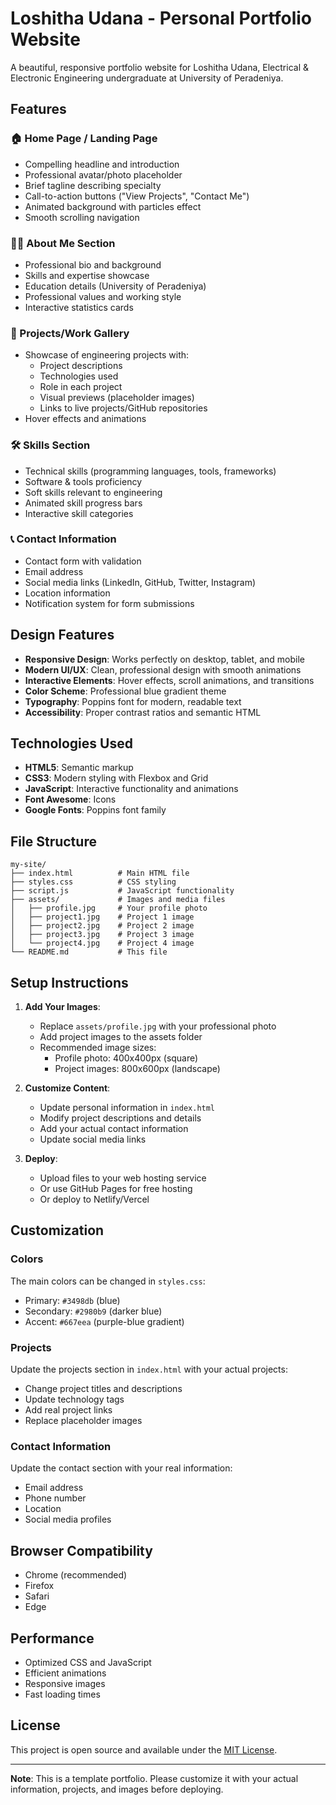 # Loshitha Udana - Personal Portfolio Website

A beautiful, responsive portfolio website for Loshitha Udana, Electrical & Electronic Engineering undergraduate at University of Peradeniya.

## Features

### 🏠 Home Page / Landing Page
- Compelling headline and introduction
- Professional avatar/photo placeholder
- Brief tagline describing specialty
- Call-to-action buttons ("View Projects", "Contact Me")
- Animated background with particles effect
- Smooth scrolling navigation

### 👨‍🎓 About Me Section
- Professional bio and background
- Skills and expertise showcase
- Education details (University of Peradeniya)
- Professional values and working style
- Interactive statistics cards

### 🚀 Projects/Work Gallery
- Showcase of engineering projects with:
  - Project descriptions
  - Technologies used
  - Role in each project
  - Visual previews (placeholder images)
  - Links to live projects/GitHub repositories
- Hover effects and animations

### 🛠️ Skills Section
- Technical skills (programming languages, tools, frameworks)
- Software & tools proficiency
- Soft skills relevant to engineering
- Animated skill progress bars
- Interactive skill categories

### 📞 Contact Information
- Contact form with validation
- Email address
- Social media links (LinkedIn, GitHub, Twitter, Instagram)
- Location information
- Notification system for form submissions

## Design Features

- **Responsive Design**: Works perfectly on desktop, tablet, and mobile
- **Modern UI/UX**: Clean, professional design with smooth animations
- **Interactive Elements**: Hover effects, scroll animations, and transitions
- **Color Scheme**: Professional blue gradient theme
- **Typography**: Poppins font for modern, readable text
- **Accessibility**: Proper contrast ratios and semantic HTML

## Technologies Used

- **HTML5**: Semantic markup
- **CSS3**: Modern styling with Flexbox and Grid
- **JavaScript**: Interactive functionality and animations
- **Font Awesome**: Icons
- **Google Fonts**: Poppins font family

## File Structure

```
my-site/
├── index.html          # Main HTML file
├── styles.css          # CSS styling
├── script.js           # JavaScript functionality
├── assets/             # Images and media files
│   ├── profile.jpg     # Your profile photo
│   ├── project1.jpg    # Project 1 image
│   ├── project2.jpg    # Project 2 image
│   ├── project3.jpg    # Project 3 image
│   └── project4.jpg    # Project 4 image
└── README.md           # This file
```

## Setup Instructions

1. **Add Your Images**:
   - Replace `assets/profile.jpg` with your professional photo
   - Add project images to the assets folder
   - Recommended image sizes:
     - Profile photo: 400x400px (square)
     - Project images: 800x600px (landscape)

2. **Customize Content**:
   - Update personal information in `index.html`
   - Modify project descriptions and details
   - Add your actual contact information
   - Update social media links

3. **Deploy**:
   - Upload files to your web hosting service
   - Or use GitHub Pages for free hosting
   - Or deploy to Netlify/Vercel

## Customization

### Colors
The main colors can be changed in `styles.css`:
- Primary: `#3498db` (blue)
- Secondary: `#2980b9` (darker blue)
- Accent: `#667eea` (purple-blue gradient)

### Projects
Update the projects section in `index.html` with your actual projects:
- Change project titles and descriptions
- Update technology tags
- Add real project links
- Replace placeholder images

### Contact Information
Update the contact section with your real information:
- Email address
- Phone number
- Location
- Social media profiles

## Browser Compatibility

- Chrome (recommended)
- Firefox
- Safari
- Edge

## Performance

- Optimized CSS and JavaScript
- Efficient animations
- Responsive images
- Fast loading times

## License

This project is open source and available under the [MIT License](LICENSE).

---

**Note**: This is a template portfolio. Please customize it with your actual information, projects, and images before deploying.